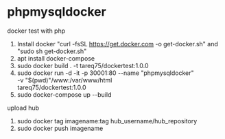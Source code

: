 # phpmysqldocker
docker test with php
1. Install docker "curl -fsSL https://get.docker.com -o get-docker.sh" and "sudo sh get-docker.sh"
2. apt install docker-compose
3. sudo docker build . -t tareq75/dockertest:1.0.0
4. sudo docker run -d -it -p 30001:80 --name "phpmysqldocker" \
   -v "$(pwd)"/www:/var/www/html \
   tareq75/dockertest:1.0.0
5. sudo docker-compose up --build

upload hub 
1. sudo docker tag imagename:tag hub_username/hub_repository
2. sudo docker push imagename
